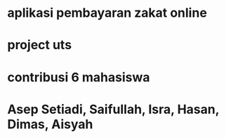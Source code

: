 # aplikasi pembayaran zakat online
# project uts
# contribusi 6 mahasiswa
# Asep Setiadi, Saifullah, Isra, Hasan, Dimas, Aisyah
